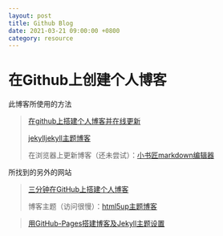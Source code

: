 ```yaml
---
layout: post
title: Github Blog
date: 2021-03-21 09:00:00 +0800
category: resource
---
```


# 在Github上创建个人博客

此博客所使用的方法

> [在github上搭建个人博客并在线更新](https://www.cnblogs.com/wxyww/p/xiaoshujiang.html)
>
> [jekylljekyll主题博客](http://jekyllthemes.org/)
>
> 在浏览器上更新博客（还未尝试）：[小书匠markdown编辑器](http://markdown.xiaoshujiang.com/)

所找到的另外的网站

> [三分钟在GitHub上搭建个人博客](https://zhuanlan.zhihu.com/p/28321740)
>
> 博客主题（访问很慢）：[html5up主题博客](https://html5up.net/)

> [用GitHub-Pages搭建博客及Jekyll主题设置](https://xienotes.net/2020/04/25/github-pages-and-jekyll.html)